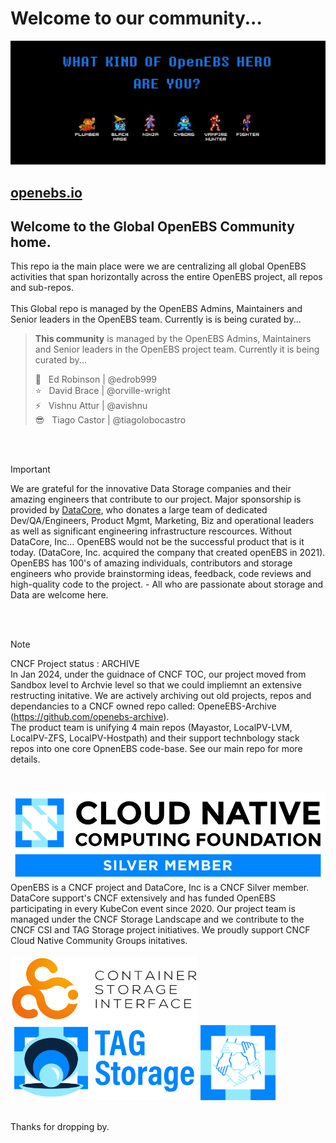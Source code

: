 # Welcome to our community...
[![OpenEBS Welcome Banner](/images/openebs_community_banner_retro_gamer.png)](https://www.openebs.io/)

## [openebs.io](https://www.openebs.io/)

## Welcome to the Global OpenEBS Community home.<BR>
This repo ia the main place were we are centralizing all global OpenEBS activities that span horizontally across the entire OpenEBS project, all repos and sub-repos.<BR>
<BR>
This Global repo is managed by the OpenEBS Admins, Maintainers and Senior leaders in the OpenEBS team.
Currently is is being curated by...

> **This community** is managed by the OpenEBS Admins, Maintainers and Senior leaders in the OpenEBS project team.
> Currently it is being curated by... <BR>
>
> :rocket: &nbsp; Ed Robinson | @edrob999 <BR>
> :star: &nbsp; David Brace | @orville-wright <BR>
> :zap: &nbsp; Vishnu Attur | @avishnu <BR>
> :sunglasses: &nbsp; Tiago Castor | @tiagolobocastro <BR>

<BR>
<BR>

> [!IMPORTANT]
> We are grateful for the innovative Data Storage companies and their amazing engineers that contribute to our project. Major sponsorship is provided by [DataCore](https://datacore.com), who donates a large team of dedicated Dev/QA/Engineers, Product Mgmt, Marketing, Biz and operational leaders as well as significant engineering infrastructure rescources. Without DataCore, Inc... OpenEBS would not be the successful product that is it today. (DataCore, Inc. acquired the company that created openEBS in 2021). OpenEBS has 100's of amazing individuals, contributors and storage engineers who provide brainstorming ideas, feedback, code reviews and high-quality code to the project. - All who are passionate about storage and Data are welcome here.
>

<BR>
<BR>

> [!NOTE]
> CNCF Project status : ARCHIVE <BR>
> In Jan 2024, under the guidnace of CNCF TOC, our project moved from Sandbox level to Archvie level so that we could impliemnt an extensive restructing initative. We are actively archiving out old projects, repos and dependancies to a CNCF owned repo called: OpeneEBS-Archive (https://github.com/openebs-archive).<BR>
> The product team is unifying 4 main repos (Mayastor, LocalPV-LVM, LocalPV-ZFS, LocalPV-Hostpath) and their support technbology stack repos into one core OpnenEBS code-base. See our main repo for more details.
<BR>

[![CNCF logo](/images/CNCF_member-silver-color.svg)](https://www.datacore.com/)
OpenEBS is a CNCF project and DataCore, Inc is a CNCF Silver member. DataCore support's CNCF extensively and has funded OpenEBS participating in every KubeCon event since 2020. Our project team is managed under the CNCF Storage Landscape and we contribute to the CNCF CSI and TAG Storage project initiatives. We proudly support CNCF Cloud Native Community Groups initatives.<BR>
<BR>
<img  alt="Container Storage Interface group" src="/images/CNCF_csi-horizontal-color.png" width="300"> <img alt="Storage Technical Advisory Group" src="/images/CNCF_tag-storage-horizontal-color.png" width="300">  <img alt="Cloud Native Community Groups" src="/images/CNCF_cncg-icon-color.png" width="120">

 
<BR>
Thanks for dropping by.

